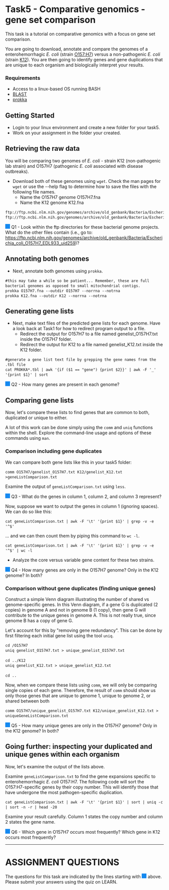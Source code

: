 # Task5 - Comparative genomics - gene set comparison

This task is a tutorial on comparative genomics with a focus on gene set comparison.

You are going to download, annotate and compare the genomes of a enterohemorrhagic <i>E. coli</i> (strain [O157:H7](https://en.wikipedia.org/wiki/Escherichia_coli_O157:H7)) versus a non-pathogenic <i>E. coli</i> (strain [K12](https://en.wikipedia.org/wiki/Escherichia_coli_in_molecular_biology#K-12)). You are then going to identify genes and gene duplications that are unique to each organism and biologically interpret your results.


### Requirements

* Access to a linux-based OS running BASH
* [BLAST](http://blast.ncbi.nlm.nih.gov/)
* [prokka](https://github.com/tseemann/prokka)


## Getting Started

* Login to your linux environment and create a new folder for your task5.
* Work on your assignment in the folder your created.



## Retrieving the raw data

You will be comparing two genomes of <i>E. coli</i> - strain K12 (non-pathogenic lab strain) and O157H7 (pathogenic <i>E. coli</i> associated with disease outbreaks).

* Download both of these genomes using `wget`. Check the man pages for `wget` or use the --help flag to determine how to save the files with the following file names. 
  * Name the O157H7 genome O157H7.fna
  * Name the K12 genome K12.fna

```
ftp://ftp.ncbi.nlm.nih.gov/genomes/archive/old_genbank/Bacteria/Escherichia_coli_O157H7_EDL933_uid259/AE005174.fna
ftp://ftp.ncbi.nlm.nih.gov/genomes/archive/old_genbank/Bacteria/Escherichia_coli_K_12_substr__DH10B_uid20079/CP000948.fna
```

![question](https://github.com/doxeylab/learn-genomics-in-linux/raw/master/questionbox.png) Q1 - Look within the ftp directories for these bacterial genome projects. What do the other files contain (i.e., go to: https://ftp.ncbi.nlm.nih.gov/genomes/archive/old_genbank/Bacteria/Escherichia_coli_O157H7_EDL933_uid259)?

## Annotating both genomes

* Next, annotate both genomes using `prokka`.

```
#this may take a while so be patient... Remember, these are full bacterial genomes as opposed to small mitochondrial contigs.
prokka O157H7.fna --outdir O157H7 --norrna --notrna
prokka K12.fna --outdir K12 --norrna --notrna
```

## Generating gene lists

* Next, make text files of the predicted gene lists for each genome. Have a look back at Task1 for how to redirect program output to a file.
    * Redirect the output for O157H7 to a file named genelist_O157H7.txt inside the O157H7 folder.
    * Redirect the output for K12 to a file named genelist_K12.txt inside the K12 folder.

```
#generate a gene list text file by grepping the gene names from the .tbl file
cat PROKKA*.tbl | awk '{if ($1 == "gene") {print $2}}' | awk -F '_' '{print $1}' | sort 
```


![question](https://github.com/doxeylab/learn-genomics-in-linux/raw/master/questionbox.png) Q2 - How many genes are present in each genome?


## Comparing gene lists

Now, let's compare these lists to find genes that are common to both, duplicated or unique to either.

A lot of this work can be done simply using the `comm` and `uniq` functions within the shell.
Explore the command-line usage and options of these commands using `man`.

### Comparison including gene duplicates

We can compare both gene lists like this in your task5 folder:

```
comm O157H7/genelist_O157H7.txt K12/genelist_K12.txt >geneListComparison.txt
```

Examine the output of `geneListComparison.txt` using `less`.

![question](https://github.com/doxeylab/learn-genomics-in-linux/raw/master/questionbox.png) Q3 - What do the genes in column 1, column 2, and column 3 represent? 

Now, suppose we want to output the genes in column 1 (ignoring spaces). We can do so like this:

```
cat geneListComparison.txt | awk -F '\t' '{print $1}' | grep -v -e '^$'
```

... and we can then count them by piping this command to `wc -l`.

```
cat geneListComparison.txt | awk -F '\t' '{print $1}' | grep -v -e '^$' | wc -l
```

* Analyze the core versus variable gene content for these two strains.

![question](https://github.com/doxeylab/learn-genomics-in-linux/raw/master/questionbox.png) Q4 - How many genes are only in the O157H7 genome? Only in the K12 genome? In both?


### Comparison without gene duplicates (finding unique genes)
Construct a simple Venn diagram  illustrating the number of shared vs genome-specific genes. In this Venn diagram, if a gene G is duplicated (2 copies) in genome A and not in genome B (1 copy), then gene G will contribute to the unique genes in genome A. This is not really true, since genome B has a copy of gene G.

Let's account for this by "removing gene redundancy". This can be done by first filtering each initial gene list using the tool `uniq`.

```
cd /O157H7
uniq genelist_O157H7.txt > unique_genelist_O157H7.txt

cd ../K12
uniq genelist_K12.txt > unique_genelist_K12.txt

cd ..
```

Now, when we compare these lists using `comm`, we will only be comparing single copies of each gene. Therefore, the result of `comm` should show us only those genes that are unique to genome 1, unique to genome 2, or shared between both

```
comm O157H7/unique_genelist_O157H7.txt K12/unique_genelist_K12.txt > uniqueGeneListComparison.txt
```

![question](https://github.com/doxeylab/learn-genomics-in-linux/raw/master/questionbox.png) Q5 - How many unique genes are only in the O157H7 genome? Only in the K12 genome? In both?


## Going further: inspecting your duplicated and unique genes within each organism

Now, let's examine the output of the lists above.

Examine `geneListComparison.txt` to find the gene expansions specific to enterohemorrhagic <i>E. coli</i> O157:H7. The following code will sort the O157:H7-specific genes by their copy number. This will identify those that have undergone the most pathogen-specific duplication.

```
cat geneListComparison.txt | awk -F '\t' '{print $1}' | sort | uniq -c | sort -n -r | head -20
```

Examine your result carefully. Column 1 states the copy number and column 2 states the gene name.

![question](https://github.com/doxeylab/learn-genomics-in-linux/raw/master/questionbox.png) Q6 - Which gene in O157H7 occurs most frequently? Which gene in K12 occurs most frequently?



---

# ASSIGNMENT QUESTIONS

The questions for this task are indicated by the lines starting with ![question](https://github.com/doxeylab/learn-genomics-in-linux/raw/master/questionbox.png) above. Please submit your answers using the quiz on LEARN.
